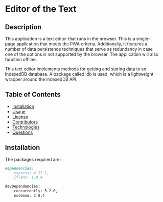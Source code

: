 # Editor of the Text

## Description

This application is a text editor that runs in the browser. This is a single-page application that meets the PWA criteria. Additionally, it features a number of data persistence techniques that serve as redundancy in case one of the options is not supported by the browser. The application will also function offline.

This text editor implements methods for getting and storing data to an IndexedDB database. A package called idb is used, which is a lightweight wrapper around the IndexedDB API. 

## Table of Contents

- [Installation](#installation)
- [Usage](#usage)
- [License](#license)
- [Contributors](#contributors)
- [Technologies](#technologies)
- [Questions](#questions)


## Installation
The packages required are:

```md
dependencies:
    express: 4.17.1,
    if-env: 1.0.4
  
devDependencies: 
    concurrently: 5.2.0,
    nodemon: 2.0.4

  ```